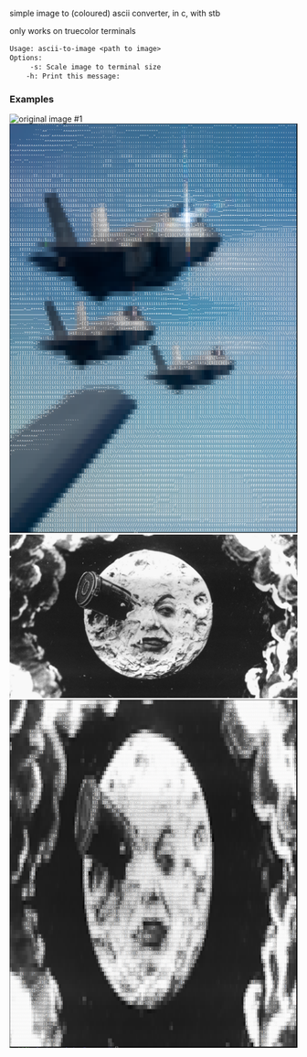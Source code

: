 simple image to (coloured) ascii converter, in c, with stb

only works on truecolor terminals

    Usage: ascii-to-image <path to image>
    Options:
         -s: Scale image to terminal size
        -h: Print this message: 

### Examples

![original image #1](./images/image.jpeg "original image #1")
![ascii image #1](./images/ascii-image.png "ascii image #1")
![original image #2](./images/lune.jpg "original image #2")
![ascii image #2](./images/ascii-lune.png "ascii image #2")
